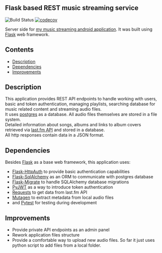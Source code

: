 ## Flask based REST music streaming service

![Build Status](https://github.com/GorgeousMooseNipple/AudioDementiaServer/actions/workflows/python-app.yml/badge.svg?event=push)
[![codecov](https://codecov.io/gh/GorgeousMooseNipple/AudioDementiaServer/branch/master/graph/badge.svg)](https://codecov.io/gh/GorgeousMooseNipple/AudioDementiaServer)

Server side for [my music streaming android application](https://github.com/GorgeousMooseNipple/AudioDementiaApp). It was built using [Flask][flask] web framework.

## Contents
* [Description](#description)
* [Dependencies](#dependencies)
* [Improvements](#improvements)

## Description
This application provides REST API endpoints to handle working with users, basic and token authentication, managing playlists, searching database for music related content and streaming audio files.  
It uses [postgres][postgres] as a database. All audio files themselves are stored in a file system.  
Detailed information about songs, albums and links to album covers retrieved via [last.fm API][last-fm-api] and stored in a database.  
All http responses contain data in a JSON format.  

## Dependencies
Besides [Flask][flask] as a base web framework, this application uses:  
* [Flask-HttpAuth][flask-http-auth] to provide basic authentication capabilities
* [Flask-SqlAlchemy][flask-sqlalchemy] as an ORM to communicate with postgres database
* [Flask-Migrate][flask-migrate] to handle SQLAlchemy database migrations
* [PyJWT][pyjwt] as a way to introduce token authentication
* [Requests][requests] to get data from last.fm API
* [Mutagen][mutagen] to extract metadata from local audio files
* and [Pytest][pytest] for testing during development

## Improvements
* Provide private API endpoints as an admin panel
* Rework application files structure
* Provide a comfortable way to upload new audio files. So far it just uses python script to add files from a local folder.

[flask]: https://github.com/pallets/flask
[flask-http-auth]: https://github.com/miguelgrinberg/Flask-HTTPAuth
[flask-sqlalchemy]: https://github.com/pallets-eco/flask-sqlalchemy
[flask-migrate]: https://github.com/miguelgrinberg/Flask-Migrate
[last-fm-api]: https://www.last.fm/api
[postgres]: https://www.postgresql.org/
[pyjwt]: https://github.com/jpadilla/pyjwt
[requests]: https://github.com/psf/requests
[mutagen]: https://github.com/quodlibet/mutagen
[pytest]: https://github.com/pytest-dev/pytest

